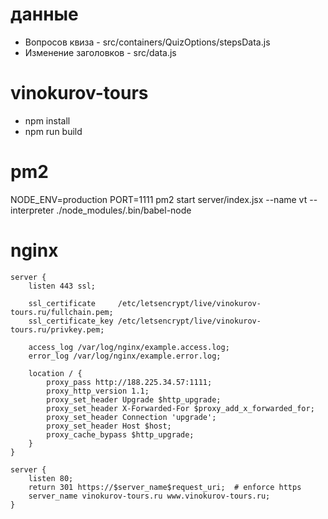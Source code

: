 # данные 
* Вопросов квиза - src/containers/QuizOptions/stepsData.js
* Изменение заголовков - src/data.js

# vinokurov-tours
* npm install
* npm run build

# pm2
NODE_ENV=production PORT=1111 pm2 start server/index.jsx --name vt --interpreter ./node_modules/.bin/babel-node

# nginx
```
server {
    listen 443 ssl;

    ssl_certificate     /etc/letsencrypt/live/vinokurov-tours.ru/fullchain.pem;
    ssl_certificate_key /etc/letsencrypt/live/vinokurov-tours.ru/privkey.pem;

    access_log /var/log/nginx/example.access.log;
    error_log /var/log/nginx/example.error.log;

    location / {
        proxy_pass http://188.225.34.57:1111;
        proxy_http_version 1.1;
        proxy_set_header Upgrade $http_upgrade;
        proxy_set_header X-Forwarded-For $proxy_add_x_forwarded_for;
        proxy_set_header Connection 'upgrade';
        proxy_set_header Host $host;
        proxy_cache_bypass $http_upgrade;
    }
}

server {
    listen 80;
    return 301 https://$server_name$request_uri;  # enforce https
    server_name vinokurov-tours.ru www.vinokurov-tours.ru;
}
```

